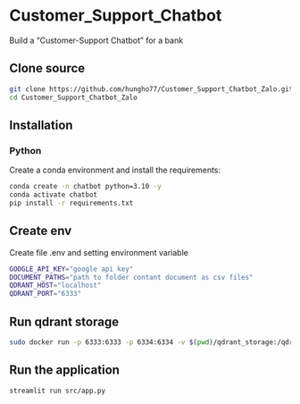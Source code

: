 # Customer_Support_Chatbot
Build a “Customer-Support Chatbot” for a bank

## Clone source
```bash
git clone https://github.com/hungho77/Customer_Support_Chatbot_Zalo.git
cd Customer_Support_Chatbot_Zalo
```

## Installation

### Python
Create a conda environment and install the requirements:
```bash
conda create -n chatbot python=3.10 -y
conda activate chatbot
pip install -r requirements.txt
```

## Create env
Create file .env and setting environment variable
```bash
GOOGLE_API_KEY="google api key"
DOCUMENT_PATHS="path to folder contant document as csv files"
QDRANT_HOST="localhost"
QDRANT_PORT="6333"
```

## Run qdrant storage
```bash
sudo docker run -p 6333:6333 -p 6334:6334 -v $(pwd)/qdrant_storage:/qdrant/storage qdrant/qdrant
```

## Run the application
```bash
streamlit run src/app.py
```